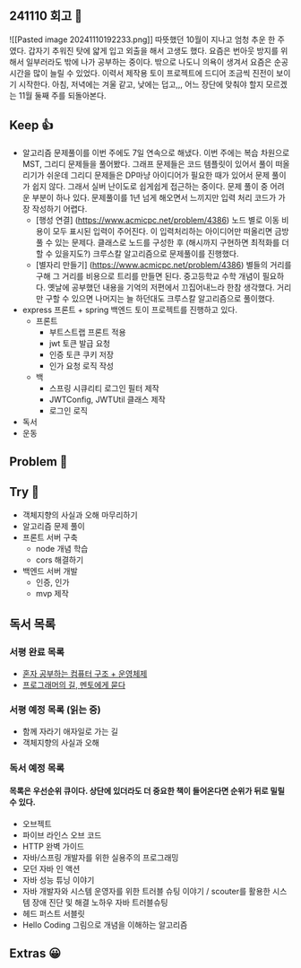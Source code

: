 ## 241110 회고 💬
![[Pasted image 20241110192233.png]]
따뜻했던 10월이 지나고 엄청 추운 한 주였다. 갑자기 추워진 탓에 얇게 입고 외출을 해서 고생도 했다. 요즘은 번아웃 방지를 위해서 일부러라도 밖에 나가 공부하는 중이다. 밖으로 나도니 의욕이 생겨서 요즘은 순공 시간을 많이 늘릴 수 있었다. 이력서 제작용 토이 프로젝트에 드디어 조금씩 진전이 보이기 시작한다. 아침, 저녁에는 겨울 같고, 낮에는 덥고,,, 어느 장단에 맞춰야 할지 모르겠는 11월 둘째 주를 되돌아본다.

## Keep 👍
- 알고리즘 문제풀이를 이번 주에도 7일 연속으로 해냈다. 이번 주에는 복습 차원으로 MST, 그리디 문제들을 풀어봤다. 그래프 문제들은 코드 템플릿이 있어서 풀이 떠올리기가 쉬운데 그리디 문제들은 DP마냥 아이디어가 필요한 때가 있어서 문제 풀이가 쉽지 않다. 그래서 실버 난이도로 쉽게쉽게 접근하는 중이다. 문제 풀이 중 어려운 부분이 하나 있다. 문제풀이를 1년 넘게 해오면서 느끼지만 입력 처리 코드가 가장 작성하기 어렵다.
	- [행성 연결] (https://www.acmicpc.net/problem/4386) 노드 별로 이동 비용이 모두 표시된 입력이 주어진다. 이 입력처리하는 아이디어만 떠올리면 금방 풀 수 있는 문제다. 클래스로 노드를 구성한 후 (해시까지 구현하면 최적화를 더 할 수 있을지도?) 크루스칼 알고리즘으로 문제풀이를 진행했다.
	- [별자리 만들기] (https://www.acmicpc.net/problem/4386) 별들의 거리를 구해 그 거리를 비용으로 트리를 만들면 된다. 중고등학교 수학 개념이 필요하다. 옛날에 공부했던 내용을 기억의 저편에서 끄집어내느라 한참 생각했다. 거리만 구할 수 있으면 나머지는 늘 하던대도 크루스칼 알고리즘으로 풀이했다. 
- express 프론트 + spring 백엔드 토이 프로젝트를 진행하고 있다.
	- 프론트
		- 부트스트랩 프론트 적용
		- jwt 토큰 발급 요청
		- 인증 토큰 쿠키 저장
		- 인가 요청 로직 작성
	- 백
		- 스프링 시큐리티 로그인 필터 제작
		- JWTConfig, JWTUtil 클래스 제작
		- 로그인 로직 
- 독서
- 운동

## Problem 🤢

## Try 🧚
- 객체지향의 사실과 오해 마무리하기
- 알고리즘 문제 풀이 
- 프론트 서버 구축
	- node 개념 학습
	- cors 해결하기
- 백엔드 서버 개발
	- 인증, 인가
	- mvp 제작

## 독서 목록

### 서평 완료 목록
- [혼자 공부하는 컴퓨터 구조 + 운영체제](https://velog.io/@regular_jk_kim/혼자-공부하는-컴퓨터-구조-운영체제-를-읽고)
- [프로그래머의 길, 멘토에게 묻다](https://velog.io/@regular_jk_kim/프로그래머의-길-멘토에게-묻다-를-읽고-24jpq345)

###  서평 예정 목록 (읽는 중) 
- 함께 자라기 애자일로 가는 길
- 객체지향의 사실과 오해

### 독서 예정 목록
#### 목록은 우선순위 큐이다. 상단에 있더라도 더 중요한 책이 들어온다면 순위가 뒤로 밀릴 수 있다.
- 오브젝트
- 파이브 라인스 오브 코드
- HTTP 완벽 가이드
- 자바/스프링 개발자를 위한 실용주의 프로그래밍
- 모던 자바 인 액션
- 자바 성능 튜닝 이야기 
- 자바 개발자와 시스템 운영자를 위한 트러블 슈팅 이야기 / scouter를 활용한 시스템 장애 진단 및 해결 노하우 자바 트러블슈팅
- 헤드 퍼스트 서블릿
- Hello Coding 그림으로 개념을 이해하는 알고리즘


## Extras 😀


